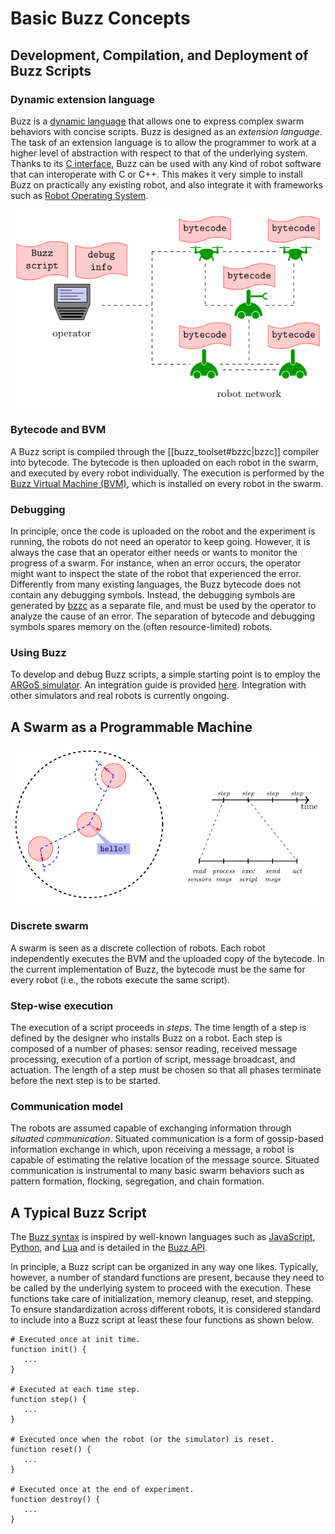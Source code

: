 # Basic Buzz Concepts

## Development, Compilation, and Deployment of Buzz Scripts

### Dynamic extension language
Buzz is a [dynamic language](https://en.wikipedia.org/wiki/Dynamic_programming_language) that allows one to express complex swarm behaviors with concise scripts. Buzz is designed as an *extension language*. The task of an extension language is to allow the programmer to work at a higher level of abstraction with respect to that of the underlying system. Thanks to its [C interface](../integration.md), Buzz can be used with any kind of robot software that can interoperate with C or C++. This makes it very simple to install Buzz on practically any existing robot, and also integrate it with frameworks such as [Robot Operating System](http://www.ros.org/).

![](../diagrams/deployment.png)

### Bytecode and BVM
A Buzz script is compiled through the [[buzz_toolset#bzzc|bzzc]] compiler into bytecode. The bytecode is then uploaded on each robot in the swarm, and executed by every robot individually. The execution is performed by the [Buzz Virtual Machine (BVM)](../concepts/vm.md), which is installed on every robot in the swarm.

### Debugging
In principle, once the code is uploaded on the robot and the experiment is running, the robots do not need an operator to keep going. However, it is always the case that an operator either needs or wants to monitor the progress of a swarm. For instance, when an error occurs, the operator might want to inspect the state of the robot that experienced the error. Differently from many existing languages, the Buzz bytecode does not contain any debugging symbols. Instead, the debugging symbols are generated by [bzzc](../toolset.md#bzzc) as a separate file, and must be used by the operator to analyze the cause of an error. The separation of bytecode and debugging symbols spares memory on the (often resource-limited) robots.

### Using Buzz
To develop and debug Buzz scripts, a simple starting point is to employ the [ARGoS simulator](http://www.argos-sim.info). An integration guide is provided [here](../argos-integration.md). Integration with other simulators and real robots is currently ongoing.

## A Swarm as a Programmable Machine

![](../diagrams/swarmmachine.png)

### Discrete swarm
A swarm is seen as a discrete collection of robots. Each robot independently executes the BVM and the uploaded copy of the bytecode. In the current implementation of Buzz, the bytecode must be the same for every robot (i.e., the robots execute the same script).

### Step-wise execution
The execution of a script proceeds in *steps*. The time length of a step is defined by the designer who installs Buzz on a robot. Each step is composed of a number of phases: sensor reading, received message processing, execution of a portion of script, message broadcast, and actuation. The length of a step must be chosen so that all phases terminate before the next step is to be started.

### Communication model
The robots are assumed capable of exchanging information through *situated communication*. Situated communication is a form of gossip-based information exchange in which, upon receiving a message, a robot is capable of estimating the relative location of the message source. Situated communication is instrumental to many basic swarm behaviors such as pattern formation, flocking, segregation, and chain formation.

## A Typical Buzz Script

The [Buzz syntax](../technical-specifications/syntax.md) is inspired by well-known languages such as [JavaScript](https://www.javascript.com/), [Python](https://www.python.org/), and [Lua](http://www.lua.org/) and is detailed in the [Buzz API](../api.org).

In principle, a Buzz script can be organized in any way one likes. Typically, however, a number of standard functions are present, because they need to be called by the underlying system to proceed with the execution. These functions take care of initialization, memory cleanup, reset, and stepping. To ensure standardization across different robots, it is considered standard to include into a Buzz script at least these four functions as shown below.

```
# Executed once at init time.
function init() {
   ...
}

# Executed at each time step.
function step() {
   ...
}

# Executed once when the robot (or the simulator) is reset.
function reset() {
   ...
}

# Executed once at the end of experiment.
function destroy() {
   ...
}
```

